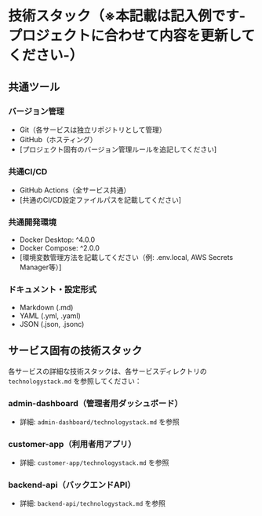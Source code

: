 # 技術スタック（※本記載は記入例です-プロジェクトに合わせて内容を更新してください-）

## 共通ツール

### バージョン管理

- Git（各サービスは独立リポジトリとして管理）
- GitHub（ホスティング）
- [プロジェクト固有のバージョン管理ルールを追記してください]

### 共通CI/CD

- GitHub Actions（全サービス共通）
- [共通のCI/CD設定ファイルパスを記載してください]

### 共通開発環境

- Docker Desktop: ^4.0.0
- Docker Compose: ^2.0.0
- [環境変数管理方法を記載してください（例: .env.local, AWS Secrets Manager等）]

### ドキュメント・設定形式

- Markdown (.md)
- YAML (.yml, .yaml)
- JSON (.json, .jsonc)

## サービス固有の技術スタック

各サービスの詳細な技術スタックは、各サービスディレクトリの `technologystack.md` を参照してください：

### admin-dashboard（管理者用ダッシュボード）

- 詳細: `admin-dashboard/technologystack.md` を参照

### customer-app（利用者用アプリ）

- 詳細: `customer-app/technologystack.md` を参照

### backend-api（バックエンドAPI）

- 詳細: `backend-api/technologystack.md` を参照
